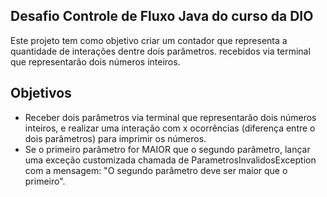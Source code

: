 ## Desafio Controle de Fluxo Java do curso da DIO
Este projeto tem como objetivo criar um contador que representa a quantidade de interações dentre dois parâmetros. recebidos via terminal que representarão dois números inteiros.

## Objetivos

* Receber dois parâmetros via terminal que representarão dois números inteiros, e realizar uma interação com x ocorrências (diferença entre o dois parâmetros)  para imprimir os números.
* Se o primeiro parâmetro for MAIOR que o segundo parâmetro, lançar uma exceção customizada chamada de ParametrosInvalidosException com a mensagem: "O segundo parâmetro deve ser maior que o primeiro".
